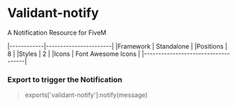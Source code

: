 # Validant-notify
A Notification Resource for FiveM

|------------|-----------------------|
|Framework   | Standalone            |
|Positions   | 8                     |
|Styles      | 2                     |
|Icons       | Font Awesome Icons    |
|------------------------------------|

### Export to trigger the Notification
> exports['validant-notify']:notify(message)


